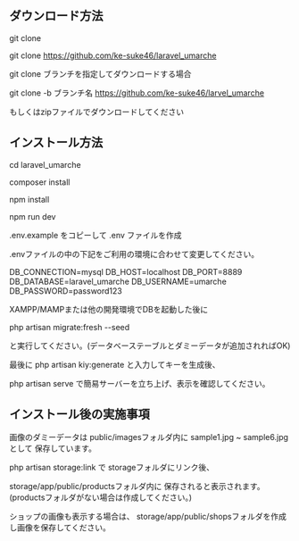 ## ダウンロード方法

git clone

git clone https://github.com/ke-suke46/laravel_umarche


git clone ブランチを指定してダウンロードする場合

git clone -b ブランチ名 https://github.com/ke-suke46/larvel_umarche

もしくはzipファイルでダウンロードしてください

## インストール方法

cd laravel_umarche

composer install

npm install

npm run dev

.env.example をコピーして .env ファイルを作成

.envファイルの中の下記をご利用の環境に合わせて変更してください。

DB_CONNECTION=mysql
DB_HOST=localhost
DB_PORT=8889
DB_DATABASE=laravel_umarche
DB_USERNAME=umarche
DB_PASSWORD=password123

XAMPP/MAMPまたは他の開発環境でDBを起動した後に

php artisan migrate:fresh --seed

と実行してください。(データベーステーブルとダミーデータが追加されればOK)

最後に
php artisan kiy:generate
と入力してキーを生成後、

php artisan serve
で簡易サーバーを立ち上げ、表示を確認してください。


## インストール後の実施事項

画像のダミーデータは
public/imagesフォルダ内に
sample1.jpg ~ sample6.jpg として
保存しています。

php artisan storage:link で
storageフォルダにリンク後、

storage/app/public/productsフォルダ内に
保存されると表示されます。
(productsフォルダがない場合は作成してください。)

ショップの画像も表示する場合は、
storage/app/public/shopsフォルダを作成し画像を保存してください。